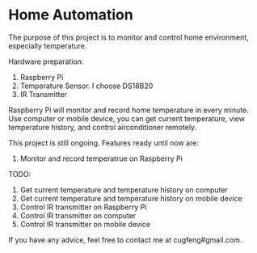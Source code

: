 Home Automation
===============
The purpose of this project is to monitor and control home environment, expecially temperature.

Hardware preparation:
  1. Raspberry Pi
  2. Temperature Sensor. I choose DS18B20
  3. IR Transmitter

Raspberry Pi will monitor and record home temperature in every minute. Use computer or mobile device, you can get current temperature, view temperature history, and control airconditioner remotely.

This project is still ongoing. Features ready until now are:
  1. Monitor and record temperatrue on Raspberry Pi

TODO:
  1. Get current temperature and temperature history on computer
  2. Get current temperature and temperature history on mobile device
  3. Control IR transmitter on Raspberry Pi
  4. Control IR transmitter on computer
  5. Control IR transmitter on mobile device

If you have any advice, feel free to contact me at cugfeng#gmail.com.
